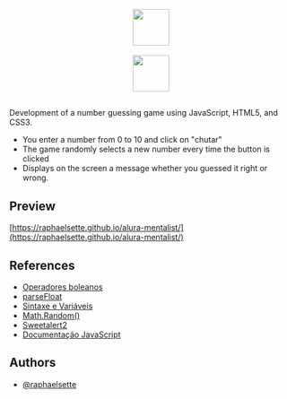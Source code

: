 <div align="center">
  <a href="https://imersao.dev/">
  <img height="65em" src="https://raphaelsette.github.io/mentalista/logo-imersao-mentalista.svg"/><br><br>
  <img height="65em" src="https://imersao.dev/assets/img/alura-logo-white.1647533645.svg"/></a><br>
  
  ## 
  </div>
  
  Development of a number guessing game using JavaScript, HTML5, and CSS3.
  
- You enter a number from 0 to 10 and click on "chutar"
- The game randomly selects a new number every time the button is clicked
- Displays on the screen a message whether you guessed it right or wrong.
 
  
 ## Preview

[https://raphaelsette.github.io/alura-mentalist/](https://raphaelsette.github.io/alura-mentalist/)

## References

 - <a href="https://developer.mozilla.org/pt-BR/docs/Web/JavaScript/Guide/Expressions_and_operators" target="_blank">Operadores boleanos</a>
 - <a href="https://developer.mozilla.org/pt-BR/docs/Web/JavaScript/Reference/Global_Objects/parseFloat" target="_blank">parseFloat</a>
 - <a href="https://developer.mozilla.org/pt-BR/docs/Web/JavaScript/Guide/Grammar_and_types#vari%C3%A1veis" target="_blank">Sintaxe e Variáveis</a>
 - <a href="https://developer.mozilla.org/pt-BR/docs/Web/JavaScript/Reference/Global_Objects/Math/random" target="_blank">Math.Random()</a>
 - <a href="https://sweetalert2.github.io/" target="_blank">Sweetalert2</a>
 - <a href="https://developer.mozilla.org/pt-BR/docs/Web/JavaScript" target="_blank">Documentação JavaScript</a>

## Authors

- [@raphaelsette](https://www.github.com/raphaelsette)

